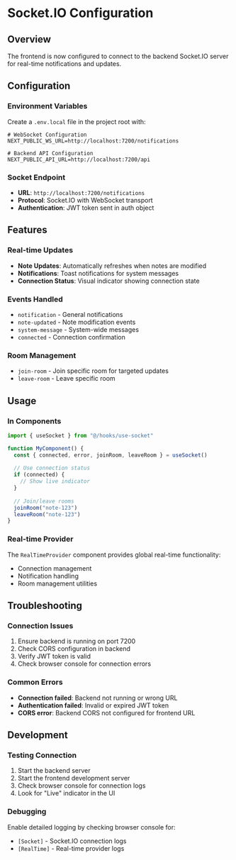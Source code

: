 # Socket.IO Configuration

## Overview
The frontend is now configured to connect to the backend Socket.IO server for real-time notifications and updates.

## Configuration

### Environment Variables
Create a `.env.local` file in the project root with:

```env
# WebSocket Configuration
NEXT_PUBLIC_WS_URL=http://localhost:7200/notifications

# Backend API Configuration
NEXT_PUBLIC_API_URL=http://localhost:7200/api
```

### Socket Endpoint
- **URL**: `http://localhost:7200/notifications`
- **Protocol**: Socket.IO with WebSocket transport
- **Authentication**: JWT token sent in auth object

## Features

### Real-time Updates
- **Note Updates**: Automatically refreshes when notes are modified
- **Notifications**: Toast notifications for system messages
- **Connection Status**: Visual indicator showing connection state

### Events Handled
- `notification` - General notifications
- `note-updated` - Note modification events
- `system-message` - System-wide messages
- `connected` - Connection confirmation

### Room Management
- `join-room` - Join specific room for targeted updates
- `leave-room` - Leave specific room

## Usage

### In Components
```typescript
import { useSocket } from "@/hooks/use-socket"

function MyComponent() {
  const { connected, error, joinRoom, leaveRoom } = useSocket()
  
  // Use connection status
  if (connected) {
    // Show live indicator
  }
  
  // Join/leave rooms
  joinRoom("note-123")
  leaveRoom("note-123")
}
```

### Real-time Provider
The `RealTimeProvider` component provides global real-time functionality:
- Connection management
- Notification handling
- Room management utilities

## Troubleshooting

### Connection Issues
1. Ensure backend is running on port 7200
2. Check CORS configuration in backend
3. Verify JWT token is valid
4. Check browser console for connection errors

### Common Errors
- **Connection failed**: Backend not running or wrong URL
- **Authentication failed**: Invalid or expired JWT token
- **CORS error**: Backend CORS not configured for frontend URL

## Development

### Testing Connection
1. Start the backend server
2. Start the frontend development server
3. Check browser console for connection logs
4. Look for "Live" indicator in the UI

### Debugging
Enable detailed logging by checking browser console for:
- `[Socket]` - Socket.IO connection logs
- `[RealTime]` - Real-time provider logs
